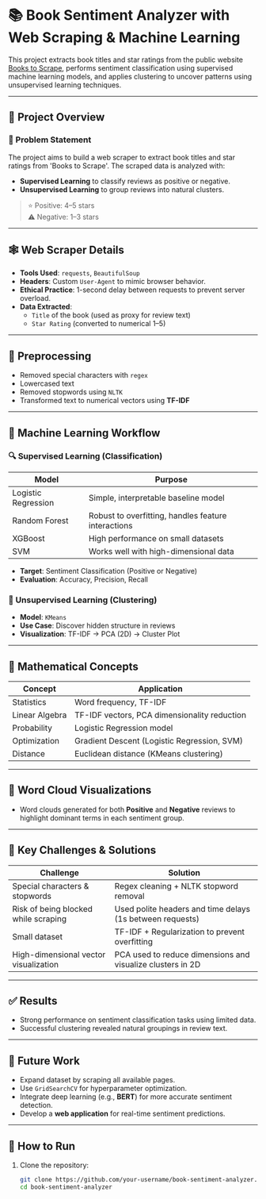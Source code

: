 # 📚 Book Sentiment Analyzer with Web Scraping & Machine Learning

This project extracts book titles and star ratings from the public website [Books to Scrape](http://books.toscrape.com), performs sentiment classification using supervised machine learning models, and applies clustering to uncover patterns using unsupervised learning techniques.

---

## 🧠 Project Overview

### 🎯 Problem Statement
The project aims to build a web scraper to extract book titles and star ratings from 'Books to Scrape'. The scraped data is analyzed with:
- **Supervised Learning** to classify reviews as positive or negative.
- **Unsupervised Learning** to group reviews into natural clusters.

> ⭐ Positive: 4–5 stars  
> ⚠️ Negative: 1–3 stars

---
  
## 🕸️ Web Scraper Details

- **Tools Used**: `requests`, `BeautifulSoup`
- **Headers**: Custom `User-Agent` to mimic browser behavior.
- **Ethical Practice**: 1-second delay between requests to prevent server overload.
- **Data Extracted**:
  - `Title` of the book (used as proxy for review text)
  - `Star Rating` (converted to numerical 1–5) 

---

## 🧹 Preprocessing

- Removed special characters with `regex`
- Lowercased text
- Removed stopwords using `NLTK`
- Transformed text to numerical vectors using **TF-IDF**

---

## 🤖 Machine Learning Workflow

### 🔍 Supervised Learning (Classification)

| Model                | Purpose                                  |
|---------------------|------------------------------------------|
| Logistic Regression | Simple, interpretable baseline model     |
| Random Forest       | Robust to overfitting, handles feature interactions |
| XGBoost             | High performance on small datasets       |
| SVM                 | Works well with high-dimensional data    |

- **Target**: Sentiment Classification (Positive or Negative)
- **Evaluation**: Accuracy, Precision, Recall

### 🔗 Unsupervised Learning (Clustering)

- **Model**: `KMeans`
- **Use Case**: Discover hidden structure in reviews
- **Visualization**: TF-IDF → PCA (2D) → Cluster Plot

---

## 🧮 Mathematical Concepts

| Concept        | Application                                  |
|----------------|----------------------------------------------|
| Statistics     | Word frequency, TF-IDF                       |
| Linear Algebra | TF-IDF vectors, PCA dimensionality reduction |
| Probability    | Logistic Regression model                    |
| Optimization   | Gradient Descent (Logistic Regression, SVM)  |
| Distance       | Euclidean distance (KMeans clustering)       |

---

## 🌟 Word Cloud Visualizations

- Word clouds generated for both **Positive** and **Negative** reviews to highlight dominant terms in each sentiment group.

---

## 🔧 Key Challenges & Solutions

| Challenge                                | Solution                                                       |
|-----------------------------------------|----------------------------------------------------------------|
| Special characters & stopwords          | Regex cleaning + NLTK stopword removal                         |
| Risk of being blocked while scraping    | Used polite headers and time delays (1s between requests)      |
| Small dataset                           | TF-IDF + Regularization to prevent overfitting                 |
| High-dimensional vector visualization   | PCA used to reduce dimensions and visualize clusters in 2D     |

---

## ✅ Results

- Strong performance on sentiment classification tasks using limited data.
- Successful clustering revealed natural groupings in review text.

---

## 🔮 Future Work

- Expand dataset by scraping all available pages.
- Use `GridSearchCV` for hyperparameter optimization.
- Integrate deep learning (e.g., **BERT**) for more accurate sentiment detection.
- Develop a **web application** for real-time sentiment predictions.

---

## 🚀 How to Run

1. Clone the repository:
   ```bash
   git clone https://github.com/your-username/book-sentiment-analyzer.git
   cd book-sentiment-analyzer
